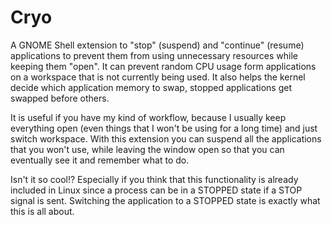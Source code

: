 # Cryo
A GNOME Shell extension to "stop" (suspend) and "continue" (resume) applications
to prevent them from using unnecessary resources while keeping them "open".
It can prevent random CPU usage form applications on a workspace that is not
currently being used. It also helps the kernel decide which application memory
to swap, stopped applications get swapped before others.

It is useful if you have my kind of workflow, because I usually keep everything
open (even things that I won't be using for a long time) and just switch workspace.
With this extension you can suspend all the applications that you won't use, while
leaving the window open so that you can eventually see it and remember what to do.

Isn't it so cool!?
Especially if you think that this functionality is already included in Linux since
a process can be in a STOPPED state if a STOP signal is sent.
Switching the application to a STOPPED state is exactly what this is all about.
